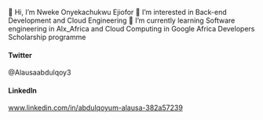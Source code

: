 👋 Hi, I’m Nweke Onyekachukwu Ejiofor
👀 I’m interested in Back-end Development and Cloud Engineering
🌱 I’m currently learning Software engineering in Alx_Africa and Cloud Computing in Google Africa Developers Scholarship programme
#### Twitter 
@Alausaabdulqoy3
#### LinkedIn
www.linkedin.com/in/abdulqoyum-alausa-382a57239
